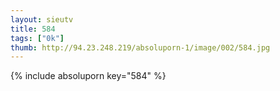 ```yaml
--- 
layout: sieutv
title: 584
tags: ["0k"]
thumb: http://94.23.248.219/absoluporn-1/image/002/584.jpg
---
```

{% include absoluporn key="584" %} 

